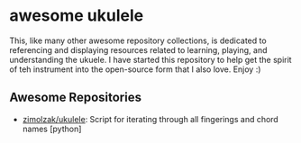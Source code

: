 # awesome ukulele
This, like many other awesome repository collections, is dedicated to referencing and displaying resources related to learning, playing, and understanding the ukuele. I have started this repository to help get the spirit of teh instrument into the open-source form that I also love. Enjoy :)

## Awesome Repositories

* [zimolzak/ukulele](https://github.com/zimolzak/ukulele): Script for iterating through all fingerings and chord names [python]

